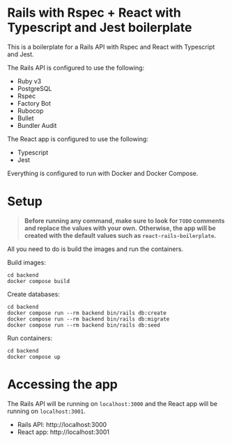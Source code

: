# Rails with Rspec + React with Typescript and Jest boilerplate

This is a boilerplate for a Rails API with Rspec and React with Typescript and Jest.

The Rails API is configured to use the following:
- Ruby v3
- PostgreSQL
- Rspec
- Factory Bot
- Rubocop
- Bullet
- Bundler Audit

The React app is configured to use the following:
- Typescript
- Jest

Everything is configured to run with Docker and Docker Compose.

# Setup

> **Before running any command, make sure to look for `TODO` comments and replace the values with your own.**
> **Otherwise, the app will be created with the default values such as `react-rails-boilerplate`.**

All you need to do is build the images and run the containers.

Build images:
```shell
cd backend
docker compose build
```

Create databases:
```shell
cd backend
docker compose run --rm backend bin/rails db:create
docker compose run --rm backend bin/rails db:migrate
docker compose run --rm backend bin/rails db:seed
```

Run containers:
```shell
cd backend
docker compose up
```

# Accessing the app

The Rails API will be running on `localhost:3000` and the React app will be running on `localhost:3001`.

- Rails API: http://localhost:3000
- React app: http://localhost:3001